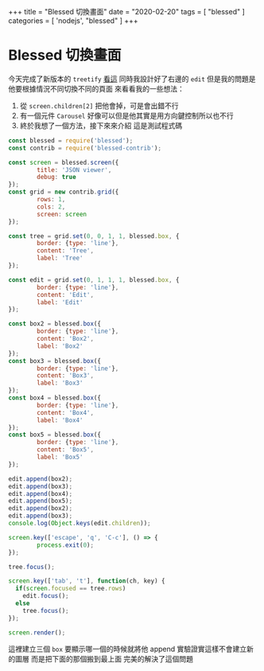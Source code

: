 +++
title = "Blessed 切換畫面"
date = "2020-02-20"
tags = [ "blessed" ]
categories = [ 'nodejs', "blessed" ]
+++

# Blessed 切換畫面
今天完成了新版本的 `treetify` [看這](/2020/02/18/blessed-contrib-tree/)
同時我設計好了右邊的 `edit`
但是我的問題是他要根據情況不同切換不同的頁面
來看看我的一些想法：
1. 從 `screen.children[2]` 把他會掉，可是會出錯不行
2. 有一個元件 `Carousel` 好像可以但是他其實是用方向鍵控制所以也不行
3. 終於我想了一個方法，接下來來介紹
這是測試程式碼
```js
const blessed = require('blessed');
const contrib = require('blessed-contrib');

const screen = blessed.screen({
        title: 'JSON viewer',
        debug: true 
});
const grid = new contrib.grid({
        rows: 1,
        cols: 2,
        screen: screen
});

const tree = grid.set(0, 0, 1, 1, blessed.box, {
        border: {type: 'line'},
        content: 'Tree',
        label: 'Tree'
});

const edit = grid.set(0, 1, 1, 1, blessed.box, {
        border: {type: 'line'},
        content: 'Edit',
        label: 'Edit'
});

const box2 = blessed.box({
        border: {type: 'line'},
        content: 'Box2',
        label: 'Box2'
});
const box3 = blessed.box({
        border: {type: 'line'},
        content: 'Box3',
        label: 'Box3'
});
const box4 = blessed.box({
        border: {type: 'line'},
        content: 'Box4',
        label: 'Box4'
});
const box5 = blessed.box({
        border: {type: 'line'},
        content: 'Box5',
        label: 'Box5'
});

edit.append(box2);
edit.append(box3);
edit.append(box4);
edit.append(box5);
edit.append(box2);
edit.append(box3);
console.log(Object.keys(edit.children));

screen.key(['escape', 'q', 'C-c'], () => {
        process.exit(0);
});

tree.focus();

screen.key(['tab', 't'], function(ch, key) {
  if(screen.focused == tree.rows)
    edit.focus();
  else
    tree.focus();
});

screen.render();
```

這裡建立三個 `box` 要顯示哪一個的時候就將他 append
實驗證實這樣不會建立新的圖層
而是把下面的那個搬到最上面
完美的解決了這個問題
